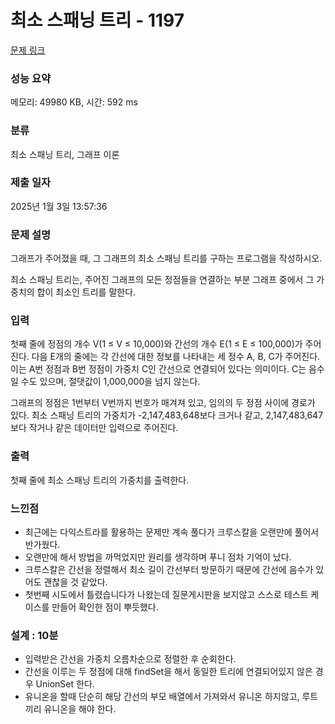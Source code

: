 # 최소 스패닝 트리 - 1197 

[문제 링크](https://www.acmicpc.net/problem/1197) 

### 성능 요약

메모리: 49980 KB, 시간: 592 ms

### 분류

최소 스패닝 트리, 그래프 이론

### 제출 일자

2025년 1월 3일 13:57:36

### 문제 설명

<p>그래프가 주어졌을 때, 그 그래프의 최소 스패닝 트리를 구하는 프로그램을 작성하시오.</p>

<p>최소 스패닝 트리는, 주어진 그래프의 모든 정점들을 연결하는 부분 그래프 중에서 그 가중치의 합이 최소인 트리를 말한다.</p>

### 입력 

 <p>첫째 줄에 정점의 개수 V(1 ≤ V ≤ 10,000)와 간선의 개수 E(1 ≤ E ≤ 100,000)가 주어진다. 다음 E개의 줄에는 각 간선에 대한 정보를 나타내는 세 정수 A, B, C가 주어진다. 이는 A번 정점과 B번 정점이 가중치 C인 간선으로 연결되어 있다는 의미이다. C는 음수일 수도 있으며, 절댓값이 1,000,000을 넘지 않는다.</p>

<p>그래프의 정점은 1번부터 V번까지 번호가 매겨져 있고, 임의의 두 정점 사이에 경로가 있다. 최소 스패닝 트리의 가중치가 -2,147,483,648보다 크거나 같고, 2,147,483,647보다 작거나 같은 데이터만 입력으로 주어진다.</p>

### 출력 

 <p>첫째 줄에 최소 스패닝 트리의 가중치를 출력한다.</p>

### 느낀점

- 최근에는 다익스트라를 활용하는 문제만 계속 풀다가 크루스칼을 오랜만에 풀어서 반가웠다.
- 오랜만에 해서 방법을 까먹었지만 원리를 생각하며 푸니 점차 기억이 났다.
- 크루스칼은 간선을 정렬해서 최소 길이 간선부터 방문하기 때문에 간선에 음수가 있어도 괜찮을 것 같았다.
- 첫번째 시도에서 틀렸습니다가 나왔는데 질문게시판을 보지않고 스스로 테스트 케이스를 만들어 확인한 점이 뿌듯했다.

### 설계 : 10분

- 입력받은 간선을 가중치 오름차순으로 정렬한 후 순회한다.
- 간선을 이루는 두 정점에 대해 findSet을 해서 동일한 트리에 연결되어있지 않은 경우 UnionSet 한다.
- 유니온을 할때 단순히 해당 간선의 부모 배열에서 가져와서 유니온 하지않고, 루트끼리 유니온을 해야 한다.